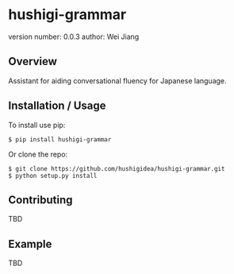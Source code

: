 hushigi-grammar
===============================

version number: 0.0.3
author: Wei Jiang

Overview
--------

Assistant for aiding conversational fluency for Japanese language.

Installation / Usage
--------------------

To install use pip:

    $ pip install hushigi-grammar


Or clone the repo:

    $ git clone https://github.com/hushigidea/hushigi-grammar.git
    $ python setup.py install
    
Contributing
------------

TBD

Example
-------

TBD